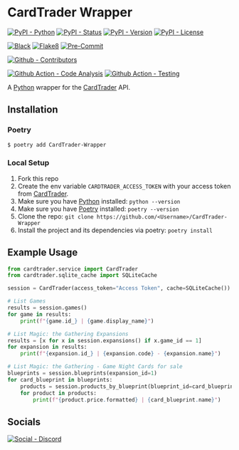 # CardTrader Wrapper

[![PyPI - Python](https://img.shields.io/pypi/pyversions/CardTrader-Wrapper.svg?logo=PyPI&label=Python&style=flat-square)](https://pypi.python.org/pypi/CardTrader-Wrapper/)
[![PyPI - Status](https://img.shields.io/pypi/status/CardTrader-Wrapper.svg?logo=PyPI&label=Status&style=flat-square)](https://pypi.python.org/pypi/CardTrader-Wrapper/)
[![PyPI - Version](https://img.shields.io/pypi/v/CardTrader-Wrapper.svg?logo=PyPI&label=Version&style=flat-square)](https://pypi.python.org/pypi/CardTrader-Wrapper/)
[![PyPI - License](https://img.shields.io/pypi/l/CardTrader-Wrapper.svg?logo=PyPI&label=License&style=flat-square)](https://opensource.org/licenses/GPL-3.0)

[![Black](https://img.shields.io/badge/Black-Enabled-000000?style=flat-square)](https://github.com/psf/black)
[![Flake8](https://img.shields.io/badge/Flake8-Enabled-informational?style=flat-square)](https://github.com/PyCQA/flake8)
[![Pre-Commit](https://img.shields.io/badge/Pre--Commit-Enabled-informational?logo=pre-commit&style=flat-square)](https://github.com/pre-commit/pre-commit)

[![Github - Contributors](https://img.shields.io/github/contributors/Buried-In-Code/CardTrader-Wrapper.svg?logo=Github&label=Contributors&style=flat-square)](https://github.com/Buried-In-Code/CardTrader-Wrapper/graphs/contributors)

[![Github Action - Code Analysis](https://img.shields.io/github/workflow/status/Buried-In-Code/CardTrader-Wrapper/Code%20Analysis?logo=Github-Actions&label=Code-Analysis&style=flat-square)](https://github.com/Buried-In-Code/CardTrader-Wrapper/actions/workflows/code-analysis.yaml)
[![Github Action - Testing](https://img.shields.io/github/workflow/status/Buried-In-Code/CardTrader-Wrapper/Testing?logo=Github-Actions&label=Tests&style=flat-square)](https://github.com/Buried-In-Code/CardTrader-Wrapper/actions/workflows/testing.yaml)

A [Python](https://www.python.org/) wrapper for the [CardTrader](https://cardtrader.com) API.

## Installation

### Poetry

```bash
$ poetry add CardTrader-Wrapper
```

### Local Setup

1. Fork this repo
2. Create the env variable `CARDTRADER_ACCESS_TOKEN` with your access token from [CardTrader](https://cardtrader.com).
3. Make sure you have [Python](https://python.org/) installed: `python --version`
4. Make sure you have [Poetry](https://python-poetry.org/) installed: `poetry --version`
5. Clone the repo: `git clone https://github.com/<Username>/CardTrader-Wrapper`
6. Install the project and its dependencies via poetry: `poetry install`

## Example Usage

```python
from cardtrader.service import CardTrader
from cardtrader.sqlite_cache import SQLiteCache

session = CardTrader(access_token="Access Token", cache=SQLiteCache())

# List Games
results = session.games()
for game in results:
    print(f"{game.id_} | {game.display_name}")

# List Magic: the Gathering Expansions
results = [x for x in session.expansions() if x.game_id == 1]
for expansion in results:
    print(f"{expansion.id_} | {expansion.code} - {expansion.name}")

# List Magic: the Gathering - Game Night Cards for sale
blueprints = session.blueprints(expansion_id=1)
for card_blueprint in blueprints:
    products = session.products_by_blueprint(blueprint_id=card_blueprint.id_)
    for product in products:
        print(f"{product.price.formatted} | {card_blueprint.name}")
```

## Socials

[![Social - Discord](https://img.shields.io/badge/Discord-The--DEV--Environment-7289DA?logo=Discord&style=flat-square)](https://discord.gg/nqGMeGg)

